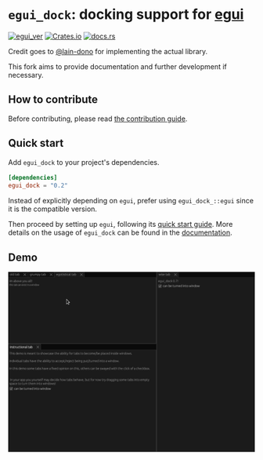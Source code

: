 # `egui_dock`: docking support for [egui](https://github.com/emilk/egui)

[![egui_ver](https://img.shields.io/badge/egui-0.19-blue)](https://github.com/emilk/egui)
[![Crates.io](https://img.shields.io/crates/v/egui_dock)](https://crates.io/crates/egui_dock)
[![docs.rs](https://img.shields.io/docsrs/egui_dock)](https://docs.rs/egui_dock/)

Credit goes to [@lain-dono](https://github.com/lain-dono) for implementing the actual library.

This fork aims to provide documentation and further development if necessary.

## How to contribute

Before contributing, please read [the contribution guide](CONTRIBUTING.md).

## Quick start

Add `egui_dock` to your project's dependencies.

```toml
[dependencies]
egui_dock = "0.2"
```

Instead of explicitly depending on `egui`, prefer using `egui_dock_::egui` since it is the compatible version.

Then proceed by setting up `egui`, following its [quick start guide](https://github.com/emilk/egui#quick-start).
More details on the usage of `egui_dock` can be found in the [documentation](https://docs.rs/egui_dock/latest/egui_dock/).

## Demo

![demo](images/demo.gif "Demo")
